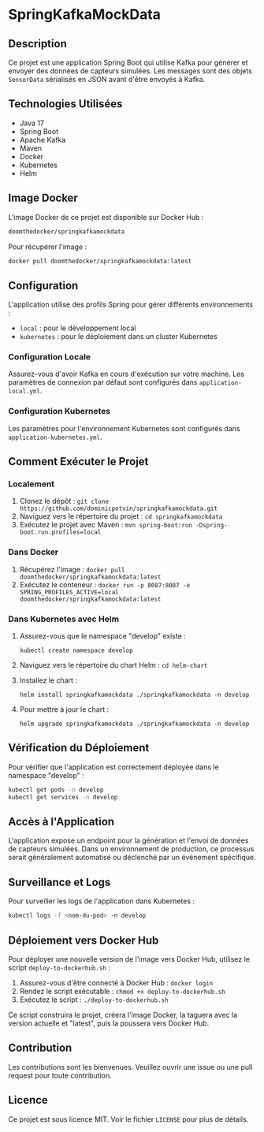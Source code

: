 # SpringKafkaMockData

## Description

Ce projet est une application Spring Boot qui utilise Kafka pour générer et envoyer des données de capteurs simulées. Les messages sont des objets `SensorData` sérialisés en JSON avant d'être envoyés à Kafka.

## Technologies Utilisées

- Java 17
- Spring Boot
- Apache Kafka
- Maven
- Docker
- Kubernetes
- Helm

## Image Docker

L'image Docker de ce projet est disponible sur Docker Hub :

```bash
doomthedocker/springkafkamockdata
```

Pour récupérer l'image :

```bash
docker pull doomthedocker/springkafkamockdata:latest
```

## Configuration

L'application utilise des profils Spring pour gérer différents environnements :

- `local` : pour le développement local
- `kubernetes` : pour le déploiement dans un cluster Kubernetes

### Configuration Locale

Assurez-vous d'avoir Kafka en cours d'exécution sur votre machine. Les paramètres de connexion par défaut sont configurés dans `application-local.yml`.

### Configuration Kubernetes

Les paramètres pour l'environnement Kubernetes sont configurés dans `application-kubernetes.yml`.

## Comment Exécuter le Projet

### Localement

1. Clonez le dépôt : `git clone https://github.com/dominicpotvin/springkafkamockdata.git`
2. Naviguez vers le répertoire du projet : `cd springkafkamockdata`
3. Exécutez le projet avec Maven : `mvn spring-boot:run -Dspring-boot.run.profiles=local`

### Dans Docker

1. Récupérez l'image : `docker pull doomthedocker/springkafkamockdata:latest`
2. Exécutez le conteneur : `docker run -p 8087:8087 -e SPRING_PROFILES_ACTIVE=local doomthedocker/springkafkamockdata:latest`

### Dans Kubernetes avec Helm

1. Assurez-vous que le namespace "develop" existe :
   ```
   kubectl create namespace develop
   ```

2. Naviguez vers le répertoire du chart Helm : `cd helm-chart`

3. Installez le chart :
   ```
   helm install springkafkamockdata ./springkafkamockdata -n develop
   ```

4. Pour mettre à jour le chart :
   ```
   helm upgrade springkafkamockdata ./springkafkamockdata -n develop
   ```

## Vérification du Déploiement

Pour vérifier que l'application est correctement déployée dans le namespace "develop" :

```bash
kubectl get pods -n develop
kubectl get services -n develop
```

## Accès à l'Application

L'application expose un endpoint pour la génération et l'envoi de données de capteurs simulées. Dans un environnement de production, ce processus serait généralement automatisé ou déclenché par un événement spécifique.

## Surveillance et Logs

Pour surveiller les logs de l'application dans Kubernetes :

```bash
kubectl logs -f <nom-du-pod> -n develop
```

## Déploiement vers Docker Hub

Pour déployer une nouvelle version de l'image vers Docker Hub, utilisez le script `deploy-to-dockerhub.sh` :

1. Assurez-vous d'être connecté à Docker Hub : `docker login`
2. Rendez le script exécutable : `chmod +x deploy-to-dockerhub.sh`
3. Exécutez le script : `./deploy-to-dockerhub.sh`

Ce script construira le projet, créera l'image Docker, la taguera avec la version actuelle et "latest", puis la poussera vers Docker Hub.

## Contribution

Les contributions sont les bienvenues. Veuillez ouvrir une issue ou une pull request pour toute contribution.

## Licence

Ce projet est sous licence MIT. Voir le fichier `LICENSE` pour plus de détails.